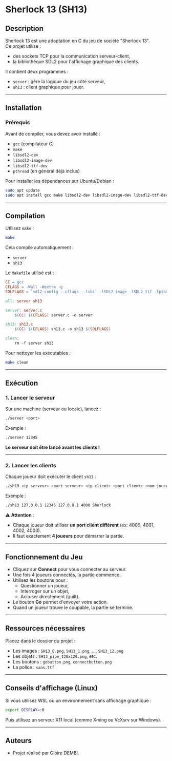 # Sherlock 13 (SH13)

## Description
Sherlock 13 est une adaptation en C du jeu de société "Sherlock 13".  
Ce projet utilise :
- des sockets TCP pour la communication serveur-client,
- la bibliothèque SDL2 pour l'affichage graphique des clients.

Il contient deux programmes :
- `server` : gère la logique du jeu côté serveur,
- `sh13` : client graphique pour jouer.

---

## Installation

### Prérequis
Avant de compiler, vous devez avoir installé :
- `gcc` (compilateur C)
- `make`
- `libsdl2-dev`
- `libsdl2-image-dev`
- `libsdl2-ttf-dev`
- `pthread` (en général déjà inclus)

Pour installer les dépendances sur Ubuntu/Debian :

```bash
sudo apt update
sudo apt install gcc make libsdl2-dev libsdl2-image-dev libsdl2-ttf-dev
```

---

## Compilation

Utilisez `make` :

```bash
make
```

Cela compile automatiquement :
- `server`
- `sh13`

Le `Makefile` utilisé est :

```makefile
CC = gcc
CFLAGS = -Wall -Wextra -g
SDLFLAGS = `sdl2-config --cflags --libs` -lSDL2_image -lSDL2_ttf -lpthread

all: server sh13

server: server.c
	$(CC) $(CFLAGS) server.c -o server

sh13: sh13.c
	$(CC) $(CFLAGS) sh13.c -o sh13 $(SDLFLAGS)

clean:
	rm -f server sh13
```

Pour nettoyer les exécutables :

```bash
make clean
```

---

## Exécution

### 1. Lancer le serveur

Sur une machine (serveur ou locale), lancez :

```bash
./server <port>
```

Exemple :

```bash
./server 12345
```

**Le serveur doit être lancé avant les clients !**

---

### 2. Lancer les clients

Chaque joueur doit exécuter le client `sh13` :

```bash
./sh13 <ip serveur> <port serveur> <ip client> <port client> <nom joueur>
```

Exemple :

```bash
./sh13 127.0.0.1 12345 127.0.0.1 4000 Sherlock
```

⚠️ **Attention** :
- Chaque joueur doit utiliser **un port client différent** (ex: 4000, 4001, 4002, 4003).
- Il faut exactement **4 joueurs** pour démarrer la partie.

---

## Fonctionnement du Jeu

- Cliquez sur **Connect** pour vous connecter au serveur.
- Une fois 4 joueurs connectés, la partie commence.
- Utilisez les boutons pour :
  - Questionner un joueur,
  - Interroger sur un objet,
  - Accuser directement (guilt).
- Le bouton **Go** permet d'envoyer votre action.
- Quand un joueur trouve le coupable, la partie se termine.

---

## Ressources nécessaires

Placez dans le dossier du projet :
- Les images : `SH13_0.png`, `SH13_1.png`, ..., `SH13_12.png`
- Les objets : `SH13_pipe_120x120.png`, etc.
- Les boutons : `gobutton.png`, `connectbutton.png`
- La police : `sans.ttf`

---

## Conseils d'affichage (Linux)

Si vous utilisez WSL ou un environnement sans affichage graphique :

```bash
export DISPLAY=:0
```

Puis utilisez un serveur X11 local (comme Xming ou VcXsrv sur Windows).

---

## Auteurs

- Projet réalisé par Gloire DEMBI.


